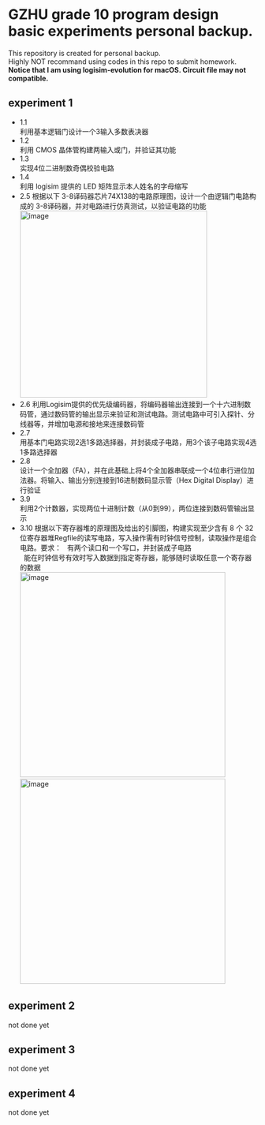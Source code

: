 GZHU grade 10 program design basic experiments personal backup.
=====
This repository is created for personal backup.  
Highly NOT recommand using codes in this repo to submit homework.  
**Notice that I am using logisim-evolution for macOS. Circuit file may not compatible.**

experiment 1  
---
* 1.1  
利用基本逻辑门设计一个3输入多数表决器
* 1.2  
利用 CMOS 晶体管构建两输入或门，并验证其功能
* 1.3  
实现4位二进制数奇偶校验电路
* 1.4  
利用 logisim 提供的 LED 矩阵显示本人姓名的字母缩写
* 2.5
根据以下 3-8译码器芯片74X138的电路原理图，设计一个由逻辑门电路构成的 3-8译码器，并对电路进行仿真测试，以验证电路的功能  
<img width="379" alt="image" src="https://github.com/Endermen359872/grade11CCP/assets/78783001/77d4483f-d5f7-425b-a07e-d9fb00939d30"><br>
* 2.6
利用Logisim提供的优先级编码器，将编码器输出连接到一个十六进制数码管，通过数码管的输出显示来验证和测试电路。测试电路中可引入探针、分线器等，并增加电源和接地来连接数码管
* 2.7  
用基本门电路实现2选1多路选择器，并封装成子电路，用3个该子电路实现4选1多路选择器  
* 2.8  
设计一个全加器（FA），并在此基础上将4个全加器串联成一个4位串行进位加法器。将输入、输出分别连接到16进制数码显示管（Hex Digital Display）进行验证  
* 3.9  
利用2个计数器，实现两位十进制计数（从0到99），两位连接到数码管输出显示
* 3.10
根据以下寄存器堆的原理图及给出的引脚图，构建实现至少含有 8 个 32 位寄存器堆Regfile的读写电路，写入操作需有时钟信号控制，读取操作是组合电路。要求：
&nbsp;&nbsp;有两个读口和一个写口，并封装成子电路    
&nbsp;&nbsp;能在时钟信号有效时写入数据到指定寄存器，能够随时读取任意一个寄存器的数据   
<img width="416" alt="image" src="https://github.com/Endermen359872/grade11CCP/assets/78783001/2df6e8fd-db16-4203-a4c2-625ca1bb5a38"><br>
<img width="416" alt="image" src="https://github.com/Endermen359872/grade11CCP/assets/78783001/74cf2869-905a-4609-8a82-baf6d98e41c0"><br>

experiment 2  
---
not done yet  

experiment 3  
---
not done yet  

experiment 4  
---
not done yet  
